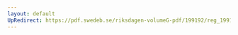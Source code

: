 ```yaml
---
layout: default
UpRedirect: https://pdf.swedeb.se/riksdagen-volumeG-pdf/199192/reg_199192/reg_199192_0393.pdf
---
```

